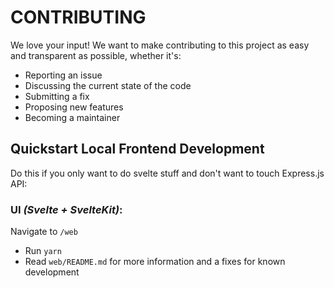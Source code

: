 # CONTRIBUTING

We love your input! We want to make contributing to this project as easy and transparent as possible, whether it's:

- Reporting an issue
- Discussing the current state of the code
- Submitting a fix
- Proposing new features
- Becoming a maintainer

## Quickstart Local Frontend Development

Do this if you only want to do svelte stuff and don't want to touch Express.js API:

### UI _(Svelte + SvelteKit)_:

Navigate to `/web`

- Run `yarn`
- Read `web/README.md` for more information and a fixes for known development
